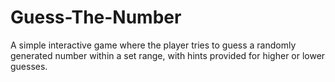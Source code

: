 # Guess-The-Number
A simple interactive game where the player tries to guess a randomly generated number within a set range, with hints provided for higher or lower guesses.
